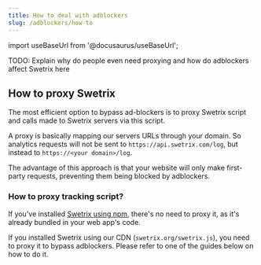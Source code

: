 ```yaml
---
title: How to deal with adblockers
slug: /adblockers/how-to
---
```


import useBaseUrl from '@docusaurus/useBaseUrl';

TODO: Explain why do people even need proxying and how do adblockers affect Swetrix here

## How to proxy Swetrix
The most efficient option to bypass ad-blockers is to proxy Swetrix script and calls made to Swetrix servers via this script.

A proxy is basically mapping our servers URLs through your domain. So analytics requests will not be sent to `https://api.swetrix.com/log`, but instead to `https://<your domain>/log`.

The advantage of this approach is that your website will only make first-party requests, preventing them being blocked by adblockers.

### How to proxy tracking script?
If you've installed [Swetrix using npm](/install-script#install-swetrix-via-npm), there's no need to proxy it, as it's already bundled in your web app's code.

If you installed Swetrix using our CDN (`swetrix.org/swetrix.js`), you need to proxy it to bypass adblockers. Please refer to one of the guides below on how to do it.

